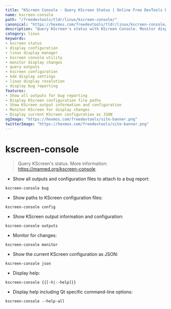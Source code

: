 ```yaml
---
title: "KScreen Console - Query KScreen Status | Online Free DevTools by Hexmos"
name: kscreen-console
path: "/freedevtools/tldr/linux/kscreen-console/"
canonical: "https://hexmos.com/freedevtools/tldr/linux/kscreen-console/"
description: "Query KScreen's status with KScreen Console. Monitor display configurations and troubleshoot display issues. Free online tool, no registration required."
category: linux
keywords:
- kscreen status
- display configuration
- linux display manager
- kscreen console utility
- monitor display changes
- query outputs
- kscreen configuration
- kde display settings
- linux display resolution
- display bug reporting
features:
- Show all outputs for bug reporting
- Display KScreen configuration file paths
- Show KScreen output information and configuration
- Monitor KScreen for display changes
- Display current KScreen configuration as JSON
ogImage: "https://hexmos.com/freedevtools/site-banner.png"
twitterImage: "https://hexmos.com/freedevtools/site-banner.png"
---
```


# kscreen-console

> Query KScreen's status.
> More information: <https://manned.org/kscreen-console>.

- Show all outputs and configuration files to attach to a bug report:

`kscreen-console bug`

- Show paths to KScreen configuration files:

`kscreen-console config`

- Show KScreen output information and configuration:

`kscreen-console outputs`

- Monitor for changes:

`kscreen-console monitor`

- Show the current KScreen configuration as JSON:

`kscreen-console json`

- Display help:

`kscreen-console {{[-h|--help]}}`

- Display help including Qt specific command-line options:

`kscreen-console --help-all`
